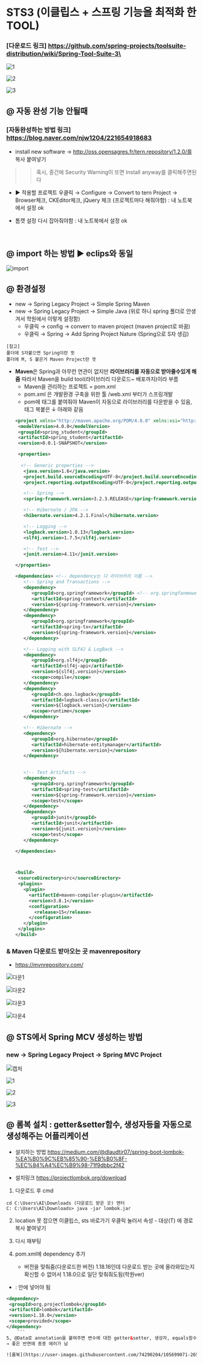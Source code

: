 # STS3 (이클립스 + 스프링 기능을 최적화 한 TOOL)

### [다운로드 링크] https://github.com/spring-projects/toolsuite-distribution/wiki/Spring-Tool-Suite-3\

![1](https://user-images.githubusercontent.com/74290204/104861323-b99ab600-5972-11eb-8c4e-d81e01122d70.PNG)

![2](https://user-images.githubusercontent.com/74290204/104861326-bb647980-5972-11eb-819c-84ce0130aa11.PNG)

![3](https://user-images.githubusercontent.com/74290204/104861328-bbfd1000-5972-11eb-977c-ef4b9a76715c.PNG)

## @ 자동 완성 기능 안될때
### [자동완성하는 방법 링크] https://blog.naver.com/njw1204/221654918683
- install new software → 
http://oss.opensagres.fr/tern.repository/1.2.0/를 복사 붙여넣기
>> 혹시, 중간에 Security Warning이 뜨면 Install anyway를 클릭해주면된다

- ▶ 적용할 프로젝트 우클릭 → Configure → Convert to tern Project
 → Browser체크, CKEditor체크, jQuery 체크 (프로젝트마다 해줘야함) : 내 노트북에서 설정 ok

- 톰캣 설정 다시 잡아줘야함 : 내 노트북에서 설정 ok
<br>

## @ import 하는 방법 ▶ eclips와 동일
![import](https://user-images.githubusercontent.com/74290204/104990858-d31a2b80-5a60-11eb-8e05-5dc5ed087573.PNG)

## @ 환경설정 
- new → Spring Legacy Project → Simple Spring Maven 
- new → Spring Legacy Project → Simple Java (위로 하니 spring 폴더로 안생겨서 학원에서 이렇게 설정함)
   - 우클릭 → config → converr to maven project (maven project로 바꿈)
   - 우클릭  → Spring  → Add Spring Project Nature (Spring으로 S자 생김)
```
[참고]
폴더에 S자붙으면 Spring이란 뜻
폴더에 M, S 붙은거 Maven Project란 뜻 
```
- **Maven**은 Spring과 아무런 연관이 없지만 **라이브러리를 자동으로 받아줄수있게 해줌** 따라서 Maven을 build tool(라이브러리 다운로드~ 배포까지)이라 부름 
   - Maven을 관리하는 프로젝트 = pom.xml
   - pom.xml 은 개발환경 구축을 위한 툴 /web.xml 부터가 스프링개발
   - pom에 태그를 붙여줘야 Maven이 자동으로 라이브러리를 다운받을 수 있음, 태그 복붙은 ↓ 아래와 같음 
   ```xml
   <project xmlns="http://maven.apache.org/POM/4.0.0" xmlns:xsi="http://www.w3.org/2001/XMLSchema-instance" xsi:schemaLocation="http://maven.apache.org/POM/4.0.0       https://maven.apache.org/xsd/maven-4.0.0.xsd">
    <modelVersion>4.0.0</modelVersion>
    <groupId>spring_student</groupId>
    <artifactId>spring_student</artifactId>
    <version>0.0.1-SNAPSHOT</version>
  
    <properties>
     
     <!-- Generic properties -->
      <java.version>1.6</java.version>
      <project.build.sourceEncoding>UTF-8</project.build.sourceEncoding>
      <project.reporting.outputEncoding>UTF-8</project.reporting.outputEncoding>

      <!-- Spring -->
      <spring-framework.version>3.2.3.RELEASE</spring-framework.version>

      <!-- Hibernate / JPA -->
      <hibernate.version>4.2.1.Final</hibernate.version>

      <!-- Logging -->
      <logback.version>1.0.13</logback.version>
      <slf4j.version>1.7.5</slf4j.version>

      <!-- Test -->
      <junit.version>4.11</junit.version>

   </properties>
   
   <dependencies> <!-- dependency는 다 라이브러리 이름 -->
      <!-- Spring and Transactions -->
      <dependency>
         <groupId>org.springframework</groupId> <!-- org.springfanmework에서 라이브러리를 다운로드 자동으로 받아줌 -->
         <artifactId>spring-context</artifactId>
         <version>${spring-framework.version}</version>
      </dependency>
      <dependency>
         <groupId>org.springframework</groupId>
         <artifactId>spring-tx</artifactId>
         <version>${spring-framework.version}</version>
      </dependency>

      <!-- Logging with SLF4J & LogBack -->
      <dependency>
         <groupId>org.slf4j</groupId>
         <artifactId>slf4j-api</artifactId>
         <version>${slf4j.version}</version>
         <scope>compile</scope>
      </dependency>
      <dependency>
         <groupId>ch.qos.logback</groupId>
         <artifactId>logback-classic</artifactId>
         <version>${logback.version}</version>
         <scope>runtime</scope>
      </dependency>

      <!-- Hibernate -->
      <dependency>
         <groupId>org.hibernate</groupId>
         <artifactId>hibernate-entitymanager</artifactId>
         <version>${hibernate.version}</version>
      </dependency>

      
      <!-- Test Artifacts -->
      <dependency> 
         <groupId>org.springframework</groupId>
         <artifactId>spring-test</artifactId>
         <version>${spring-framework.version}</version>
         <scope>test</scope>
      </dependency>
      <dependency>
         <groupId>junit</groupId>
         <artifactId>junit</artifactId>
         <version>${junit.version}</version>
         <scope>test</scope>
      </dependency>

   </dependencies>   
  

  
  <build>
    <sourceDirectory>src</sourceDirectory>
    <plugins>
      <plugin>
        <artifactId>maven-compiler-plugin</artifactId>
        <version>3.8.1</version>
        <configuration>
          <release>15</release>
        </configuration>
      </plugin>
    </plugins>
  </build>
</project>

### & Maven 다운로드 받아오는 곳 mavenrepository
- https://mvnrepository.com/

![다운1](https://user-images.githubusercontent.com/74290204/105314945-f4664d80-5c01-11eb-8b8e-51582245388b.PNG)

![다운2](https://user-images.githubusercontent.com/74290204/105314949-f5977a80-5c01-11eb-9fc7-9640c14192cd.PNG)

![다운3](https://user-images.githubusercontent.com/74290204/105314951-f6301100-5c01-11eb-90c9-ee6dab1311c5.PNG)

![다운4](https://user-images.githubusercontent.com/74290204/105314953-f6301100-5c01-11eb-9821-8aeb03309be6.PNG)

## @ STS에서 Spring MCV 생성하는 방법
### new → Spring Legacy Project → Spring MVC Project

![캡처](https://user-images.githubusercontent.com/74290204/105311590-cfbda600-5c00-11eb-855a-9118f3e84069.PNG)

![1](https://user-images.githubusercontent.com/74290204/105305122-48236780-5bff-11eb-975e-73e7e585234f.PNG)

![2](https://user-images.githubusercontent.com/74290204/105305141-48bbfe00-5bff-11eb-83f6-c39e835c5894.PNG)

![3](https://user-images.githubusercontent.com/74290204/105305149-49549480-5bff-11eb-8994-564df127fe9d.PNG)

## @ 롬복 설치 : getter&setter함수, 생성자등을 자동으로 생성해주는 어플리케이션

- 설치하는 방법
https://medium.com/@dlaudtjr07/spring-boot-lombok-%EA%B0%9C%EB%85%90-%EB%B0%8F-%EC%84%A4%EC%B9%98-71f9dbbc2f42

- 설치링크 
https://projectlombok.org/download

1. 다운로드 후  cmd
```
cd C:\Users\AI\Downloads (다운로드 받은 곳) 엔터 
C: C:\Users\AI\Downloads> java -jar lombok.jar
```

2. location 못 잡으면 이클립스, sts 바로가기 우클릭 눌러서 속성 - 대상(T) 에 경로 복사 붙여넣기 

3. 다시 재부팅

4. pom.xml에 dependency 추가 

	- 버전을 맞춰줌(다운로드한 버전) 1.18.16인데 다운로드 받는 곳에 올라와있는지 확신할 수 없어서 1.18.0으로 일단 맞춰줘도됨(학원ver)
 - <dependencies> : 안에 넣어야 됨
  ```xml
  <dependency>
   <groupId>org.projectlombok</groupId>
   <artifactId>lombok</artifactId>
   <version>1.18.0</version>
   <scope>provided</scope>
  </dependency>
      ```
5, @Data로 annotation을 붙여주면 변수에 대한 getter&setter, 생성자, equals함수, hashcode까지 만들어줌 <br>
→ 좋은 반면에 종종 에러가 남

![롬복](https://user-images.githubusercontent.com/74290204/105699071-26511a00-5f4a-11eb-8915-bf3124423acf.PNG)



